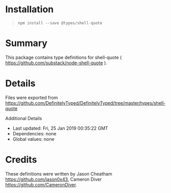 # Installation
> `npm install --save @types/shell-quote`

# Summary
This package contains type definitions for shell-quote ( https://github.com/substack/node-shell-quote ).

# Details
Files were exported from https://github.com/DefinitelyTyped/DefinitelyTyped/tree/master/types/shell-quote

Additional Details
 * Last updated: Fri, 25 Jan 2019 00:35:22 GMT
 * Dependencies: none
 * Global values: none

# Credits
These definitions were written by Jason Cheatham <https://github.com/jason0x43>, Cameron Diver <https://github.com/CameronDiver>.
